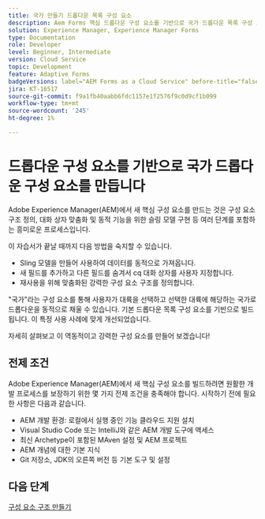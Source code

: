 ```yaml
---
title: 국가 만들기 드롭다운 목록 구성 요소
description: Aem Forms 핵심 드롭다운 구성 요소를 기반으로 국가 드롭다운 목록 구성 요소를 만듭니다.
solution: Experience Manager, Experience Manager Forms
type: Documentation
role: Developer
level: Beginner, Intermediate
version: Cloud Service
topic: Development
feature: Adaptive Forms
badgeVersions: label="AEM Forms as a Cloud Service" before-title="false"
jira: KT-16517
source-git-commit: f9a1fb40aabb6fdc1157e1f2576f9c0d9cf1b099
workflow-type: tm+mt
source-wordcount: '245'
ht-degree: 1%

---
```


# 드롭다운 구성 요소를 기반으로 국가 드롭다운 구성 요소를 만듭니다

Adobe Experience Manager(AEM)에서 새 핵심 구성 요소를 만드는 것은 구성 요소 구조 정의, 대화 상자 맞춤화 및 동적 기능을 위한 슬링 모델 구현 등 여러 단계를 포함하는 흥미로운 프로세스입니다.

이 자습서가 끝날 때까지 다음 방법을 숙지할 수 있습니다.

* Sling 모델을 만들어 사용하여 데이터를 동적으로 가져옵니다.
* 새 필드를 추가하고 다른 필드를 숨겨서 cq 대화 상자를 사용자 지정합니다.
* 재사용을 위해 맞춤화된 강력한 구성 요소 구조를 정의합니다.

&quot;국가&quot;라는 구성 요소를 통해 사용자가 대륙을 선택하고 선택한 대륙에 해당하는 국가로 드롭다운을 동적으로 채울 수 있습니다. 기본 드롭다운 목록 구성 요소를 기반으로 빌드됩니다. 이 특정 사용 사례에 맞게 개선되었습니다.

자세히 살펴보고 이 역동적이고 강력한 구성 요소를 만들어 보겠습니다!

## 전제 조건

Adobe Experience Manager(AEM)에서 새 핵심 구성 요소를 빌드하려면 원활한 개발 프로세스를 보장하기 위한 몇 가지 전제 조건을 충족해야 합니다. 시작하기 전에 필요한 사항은 다음과 같습니다.

* AEM 개발 환경: 로컬에서 실행 중인 기능 클라우드 지원 설치
* Visual Studio Code 또는 IntelliJ와 같은 AEM 개발 도구에 액세스
* 최신 Archetype이 포함된 MAven 설정 및 AEM 프로젝트
* AEM 개념에 대한 기본 지식
* Git 저장소, JDK의 오른쪽 버전 등 기본 도구 및 설정


## 다음 단계

[구성 요소 구조 만들기](./component.md)
